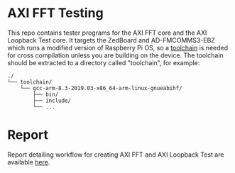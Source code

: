 # AXI FFT Testing
This repo contains tester programs for the AXI FFT core and the AXI Loopback Test core. It targets the ZedBoard and AD-FMCOMMS3-EBZ which runs a modified version of Raspberry Pi OS, so a [toolchain][1] is needed for cross compilation unless you are building on the device.
The toolchain should be extracted to a directory called "toolchain", for example:
```
./
└── toolchain/
    └── gcc-arm-8.3-2019.03-x86_64-arm-linux-gnueabihf/
        ├── bin/
        ├── include/
        └── ...
```

# Report
Report detailing workflow for creating AXI FFT and AXI Loopback Test are available [here][2].

[1]: https://developer.arm.com/-/media/Files/downloads/gnu-a/8.3-2019.03/binrel/gcc-arm-8.3-2019.03-x86_64-arm-linux-gnueabihf.tar.xz
[2]: https://github.com/arandomdev/axi_fft_test/blob/9c2fdc32de1b3cd7b569d800763fa02231b1859c/Report.pdf

